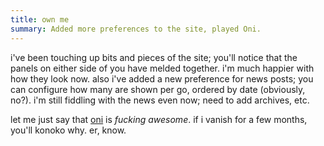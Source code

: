 ```yaml
---
title: own me
summary: Added more preferences to the site, played Oni.
---
```


i've been touching up bits and pieces of the site; you'll notice that the panels on either side of you have melded together. i'm much happier with how they look now. also i've added a new preference for news posts; you can configure how many are shown per go, ordered by date (obviously, no?). i'm still fiddling with the news even now; need to add archives, etc.

let me just say that [oni](http://oni.bungie.com/) is *fucking awesome*. if i vanish for a few months, you'll konoko why. er, know.